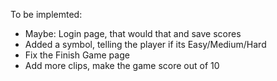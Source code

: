 To be implemted:

- Maybe: Login page, that would that and save scores
- Added a symbol, telling the player if its Easy/Medium/Hard
- Fix the Finish Game page
- Add more clips, make the game score out of 10
